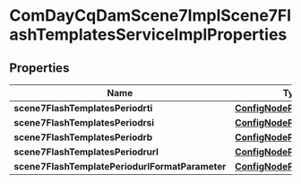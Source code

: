 
# ComDayCqDamScene7ImplScene7FlashTemplatesServiceImplProperties

## Properties
Name | Type | Description | Notes
------------ | ------------- | ------------- | -------------
**scene7FlashTemplatesPeriodrti** | [**ConfigNodePropertyString**](ConfigNodePropertyString.md) |  |  [optional]
**scene7FlashTemplatesPeriodrsi** | [**ConfigNodePropertyString**](ConfigNodePropertyString.md) |  |  [optional]
**scene7FlashTemplatesPeriodrb** | [**ConfigNodePropertyString**](ConfigNodePropertyString.md) |  |  [optional]
**scene7FlashTemplatesPeriodrurl** | [**ConfigNodePropertyString**](ConfigNodePropertyString.md) |  |  [optional]
**scene7FlashTemplatePeriodurlFormatParameter** | [**ConfigNodePropertyString**](ConfigNodePropertyString.md) |  |  [optional]



